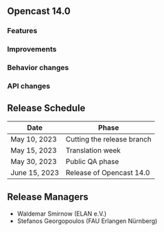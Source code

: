 Opencast 14.0
-------------

### Features


### Improvements


### Behavior changes


### API changes




Release Schedule
----------------

| Date                        | Phase                       |
|-----------------------------|-----------------------------|
| May 10, 2023                | Cutting the release branch  |
| May 15, 2023                | Translation week            |
| May 30, 2023                | Public QA phase             |
| June 15, 2023               | Release of Opencast 14.0    |

Release Managers
----------------

- Waldemar Smirnow (ELAN e.V.)
- Stefanos Georgopoulos (FAU Erlangen Nürnberg)
